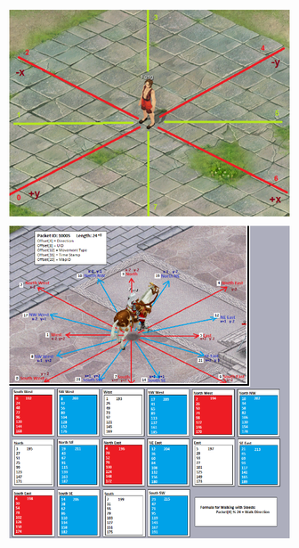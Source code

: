 ![directions](uploads/8128f2dd8f414e2c01536ee2fdb993b8/directions.png)

![b4f3aab](uploads/eef6873741dd6bf4722fb122499b3b9c/b4f3aab.png)